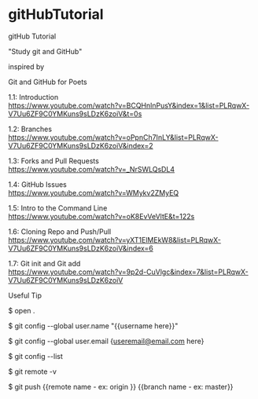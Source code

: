 # gitHubTutorial
gitHub Tutorial

"Study git and GitHub"

inspired by

Git and GitHub for Poets

1.1: Introduction<br />
https://www.youtube.com/watch?v=BCQHnlnPusY&index=1&list=PLRqwX-V7Uu6ZF9C0YMKuns9sLDzK6zoiV&t=0s

1.2: Branches<br />
https://www.youtube.com/watch?v=oPpnCh7InLY&list=PLRqwX-V7Uu6ZF9C0YMKuns9sLDzK6zoiV&index=2

1.3: Forks and Pull Requests<br />
https://www.youtube.com/watch?v=_NrSWLQsDL4

1.4: GitHub Issues<br />
https://www.youtube.com/watch?v=WMykv2ZMyEQ

1.5: Intro to the Command Line<br />
https://www.youtube.com/watch?v=oK8EvVeVltE&t=122s

1.6: Cloning Repo and Push/Pull<br />
https://www.youtube.com/watch?v=yXT1ElMEkW8&list=PLRqwX-V7Uu6ZF9C0YMKuns9sLDzK6zoiV&index=6

1.7: Git init and Git add<br />
https://www.youtube.com/watch?v=9p2d-CuVlgc&index=7&list=PLRqwX-V7Uu6ZF9C0YMKuns9sLDzK6zoiV

Useful Tip

$ open .

$ git config --global user.name "{{username here}}"

$ git config --global user.email {useremail@email.com here}

$ git config --list

$ git remote -v

$ git push {{remote name - ex: origin }} {{branch name - ex: master}}
